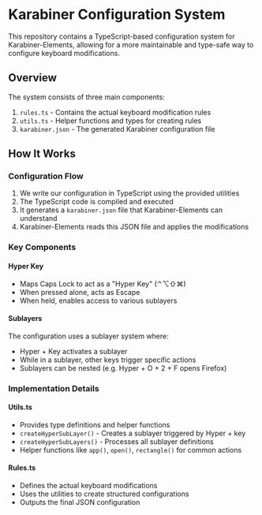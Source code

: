 # Karabiner Configuration System

This repository contains a TypeScript-based configuration system for Karabiner-Elements, allowing for a more maintainable and type-safe way to configure keyboard modifications.

## Overview

The system consists of three main components:

1. `rules.ts` - Contains the actual keyboard modification rules
2. `utils.ts` - Helper functions and types for creating rules
3. `karabiner.json` - The generated Karabiner configuration file

## How It Works

### Configuration Flow

1. We write our configuration in TypeScript using the provided utilities
2. The TypeScript code is compiled and executed
3. It generates a `karabiner.json` file that Karabiner-Elements can understand
4. Karabiner-Elements reads this JSON file and applies the modifications

### Key Components

#### Hyper Key
- Maps Caps Lock to act as a "Hyper Key" (⌃⌥⇧⌘)
- When pressed alone, acts as Escape
- When held, enables access to various sublayers

#### Sublayers
The configuration uses a sublayer system where:
- Hyper + Key activates a sublayer
- While in a sublayer, other keys trigger specific actions
- Sublayers can be nested (e.g. Hyper + O + 2 + F opens Firefox)

### Implementation Details

#### Utils.ts
- Provides type definitions and helper functions
- `createHyperSubLayer()` - Creates a sublayer triggered by Hyper + key
- `createHyperSubLayers()` - Processes all sublayer definitions
- Helper functions like `app()`, `open()`, `rectangle()` for common actions

#### Rules.ts
- Defines the actual keyboard modifications
- Uses the utilities to create structured configurations
- Outputs the final JSON configuration